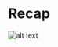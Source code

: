 # Recap
![alt text](http://url/to/img.pnghttps://github.com/mochau/Recap/blob/master/Web%201920%20%E2%80%93%206%20(Yes).png)
